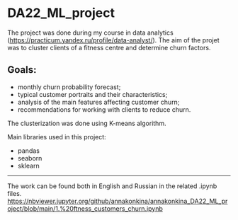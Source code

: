 # DA22_ML_project
The project was done during my course in data analytics (https://practicum.yandex.ru/profile/data-analyst/). 
The aim of the projet was to cluster clients of a fitness centre and determine churn factors. 

## Goals:

  - monthly churn probability forecast;
  - typical customer portraits and their characteristics;
  - analysis of the main features affecting customer churn;
  - recommendations for working with clients to reduce churn.

The clusterization was done using K-means algorithm. 

Main libraries used in this project:
- pandas
- seaborn
- sklearn
_________________________________________________________________
The work can be found both in English and Russian in the related .ipynb files.
https://nbviewer.jupyter.org/github/annakonkina/annakonkina_DA22_ML_project/blob/main/1.%20ftness_customers_churn.ipynb
